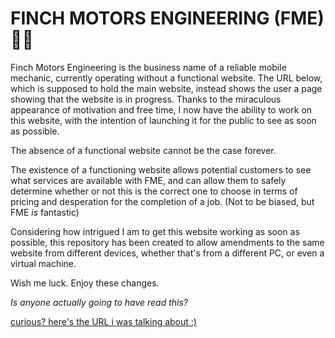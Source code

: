 # FINCH MOTORS ENGINEERING (FME) 👨‍🔧

Finch Motors Engineering is the business name of a reliable mobile mechanic, currently operating without a functional website. The URL below, which is supposed to hold the main website, instead shows the user a page showing that the website is in progress. Thanks to the miraculous appearance of motivation and free time, I now have the ability to work on this website, with the intention of launching it for the public to see as soon as possible.

The absence of a functional website cannot be the case forever.

The existence of a functioning website allows potential customers to see what services are available with FME, and can allow them to safely determine whether or not this is the correct one to choose in terms of pricing and desperation for the completion of a job. (Not to be biased, but FME _is_ fantastic)

Considering how intrigued I am to get this website working as soon as possible, this repository has been created to allow amendments to the same website from different devices, whether that's from a different PC, or even a virtual machine.

Wish me luck. Enjoy these changes.

_Is anyone actually going to have read this?_


[curious? here's the URL i was talking about :)](https://finchmotorseng.co.uk)
